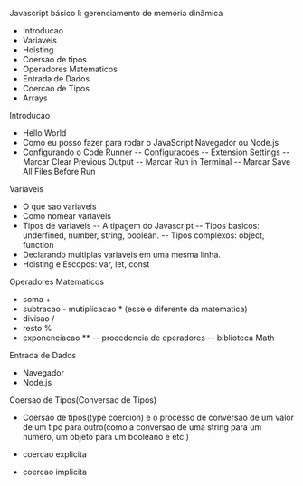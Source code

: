 
Javascript básico I: gerenciamento de memória dinâmica

- Introducao
- Variaveis
- Hoisting
- Coersao de tipos
- Operadores Matematicos
- Entrada de Dados
- Coercao de Tipos
- Arrays

Introducao
- Hello World
- Como eu posso fazer para rodar o JavaScript
Navegador ou Node.js
- Configurando o Code Runner
-- Configuracoes
-- Extension Settings
-- Marcar Clear Previous Output
-- Marcar Run in Terminal
-- Marcar Save All Files Before Run



Variaveis
- O que sao variaveis
- Como nomear variaveis
- Tipos de variaveis
-- A tipagem do Javascript
-- Tipos basicos: underfined, number, string, boolean.
-- Tipos complexos: object, function
- Declarando multiplas variaveis em uma mesma linha.
- Hoisting e Escopos: var, let, const


Operadores Matematicos
- soma +
- subtracao -
mutiplicacao * (esse e diferente da matematica)
- divisao /
- resto %
- exponenciacao **
-- procedencia de operadores
-- biblioteca Math


Entrada de Dados
- Navegador
- Node.js

Coersao de Tipos(Conversao de Tipos)

- Coersao de tipos(type coercion) e o processo de conversao de um valor de um tipo para outro(como a conversao de uma string para um numero, um objeto para um booleano e etc.)

- coercao explicita
- coercao implicita
